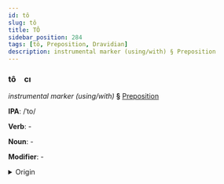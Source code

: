 ```yaml
---
id: tô
slug: tô
title: TÔ
sidebar_position: 284
tags: [tô, Preposition, Dravidian]
description: instrumental marker (using/with) § Preposition
---
```


### tô&emsp;<span kind="abugida">cı</span>

*instrumental marker (using/with)* **§** [Preposition](../../tags/Preposition)

**IPA**: /ˈto/

**Verb**: -

**Noun**: -

**Modifier**: -

<details>
    <summary>Origin</summary>
    Telugu తో tō /toː/<br/>
    <em>Dravidian Language Family</em>
</details>
